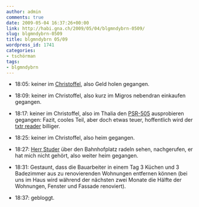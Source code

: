 ```yaml
---
author: admin
comments: true
date: 2009-05-04 16:37:26+00:00
link: http://habi.gna.ch/2009/05/04/blgmndybrn-0509/
slug: blgmndybrn-0509
title: blgmndybrn 05/09
wordpress_id: 1741
categories:
- tschörman
tags:
- blgmndybrn
---
```



  
  * 18:05: keiner im [Christoffel](http://upcoming.yahoo.com/event/1490133/), also Geld holen gegangen.  



  
  * 18:09: keiner im Christoffel, also kurz im Migros nebendran einkaufen gegangen.


  
  * 18:17: keiner im Christoffel, also im Thalia den [PSR-505](http://www.sonystyle.com/webapp/wcs/stores/servlet/ProductDisplay?catalogId=10551&storeId=10151&langId=-1&productId=8198552921665245739) ausprobieren gegangen: Fazit, cooles Teil, aber doch etwas teuer, hoffentlich wird der [txtr reader](http://reader.txtr.com/) billiger.


  
  * 18:25: keiner im Christoffel, also heim gegangen.


  
  * 18:27: [Herr Studer](http://hymnos.existenz.ch/) über den Bahnhofplatz radeln sehen, nachgerufen, er hat mich nicht gehört, also weiter heim gegangen.


  
  * 18:31: Gestaunt, dass die Bauarbeiter in einem Tag 3 Küchen und 3 Badezimmer aus zu renovierenden Wohnungen entfernen können (bei uns im Haus wird während der nächsten zwei Monate die Hälfte der Wohnungen, Fenster und Fassade renoviert).


  
  * 18:37: gebloggt.



